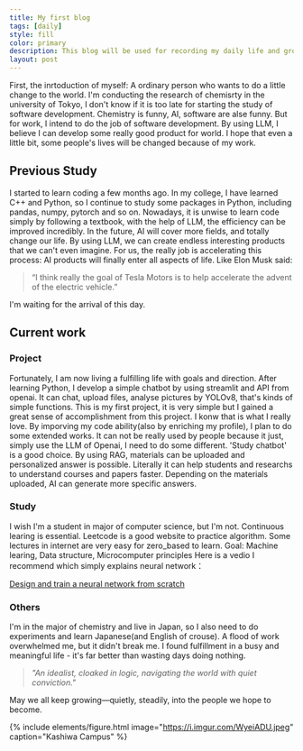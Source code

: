 ```yaml
---
title: My first blog
tags: [daily]
style: fill
color: primary
description: This blog will be used for recording my daily life and growth in study.
layout: post
---
```


First, the inrtoduction of myself: A ordinary person who wants to do a little change to the world.  I'm conducting the research of chemisrty in the university of Tokyo, I don't know if it is too late for starting the study of software development. Chemistry is funny, AI, software are alse funny. But for work, I intend to do the job of software development. By using LLM, I believe I can develop some really good product for world. I hope that even a little bit, some people's lives will be changed because of my work.


## Previous Study


I started to learn coding a few months ago. In my college, I have learned C++ and Python, so I continue to study some packages in Python, including pandas, numpy, pytorch and so on. Nowadays, it is unwise to learn code simply by following a textbook, with the help of LLM, the efficiency can be improved incredibly. In the future, AI will cover more fields, and totally change our life. By using LLM, we can create endless interesting products that we can't even imagine. For us, the really job is accelerating this process: AI products will finally enter all aspects of life. Like Elon Musk said:

> “I think really the goal of Tesla Motors is to help accelerate the advent of the electric vehicle.”

I'm waiting for the arrival of this day.

## Current work


### Project

Fortunately, I am now living a fulfilling life with goals and direction. After learning Python, I develop a simple chatbot by using streamlit and API from openai. It can chat, upload files, analyse pictures by YOLOv8, that's kinds of simple functions. This is my first project, it is very simple but I gained a great sense of accomplishment from this project. I konw that is what I really love. By imporving my code ability(also by enriching my profile), I plan to do some extended works. It can not be really used by people because it just, simply use the LLM of Openai, I need to do some different. 'Study chatbot' is a good choice. By using RAG, materials can be uploaded and personalized answer is possible.
Literally it can help students and researchs to understand courses and papers faster. Depending on the materials uploaded, AI can generate more specific answers.


### Study

I wish I'm a student in major of computer science, but I'm not. Continuous learing is essential. Leetcode is a good website to practice algorithm. Some lectures in internet are very easy for zero_based to learn.
Goal: Machine learing, Data structure, Microcomputer principles
Here is a vedio I recommend which simply explains neural network：

[Design and train a neural network from scratch](https://www.bilibili.com/video/BV134421U77t/?spm_id_from=333.337.search-card.all.click&vd_source=e639b64031678e125247c6d51077072c)


### Others

I'm in the major of chemistry and live in Japan, so I also need to do experiments and learn Japanese(and English of crouse). A flood of work overwhelmed me, but it didn't break me. I found fulfillment in a busy and meaningful life - it's far better than wasting days doing nothing.





> *"An idealist, cloaked in logic, navigating the world with quiet conviction."*





May we all keep growing—quietly, steadily, into the people we hope to become.


{% include elements/figure.html image="https://i.imgur.com/WyeiADU.jpeg" caption="Kashiwa Campus" %}





